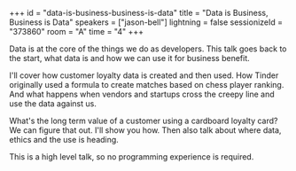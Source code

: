 +++
id = "data-is-business-business-is-data"
title = "Data is Business, Business is Data"
speakers = ["jason-bell"]
lightning = false
sessionizeId = "373860"
room = "A"
time = "4"
+++

Data is at the core of the things we do as developers. This talk goes back to the start, what data is and how we can use it for business benefit. 

I'll cover how customer loyalty data is created and then used. How Tinder originally used a formula to create matches based on chess player ranking. And what happens when vendors and startups cross the creepy line and use the data against us. 

What's the long term value of a customer using a cardboard loyalty card? We can figure that out. I'll show you how. Then also talk about where data, ethics and the use is heading.

This is a high level talk, so no programming experience is required. 